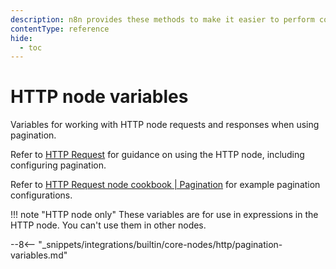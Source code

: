 ```yaml
---
description: n8n provides these methods to make it easier to perform common tasks in expressions.
contentType: reference
hide:
  - toc
---
```


# HTTP node variables

Variables for working with HTTP node requests and responses when using pagination.

Refer to [HTTP Request](/integrations/builtin/core-nodes/n8n-nodes-base.httprequest/) for guidance on using the HTTP node, including configuring pagination.

Refer to [HTTP Request node cookbook | Pagination](/code/cookbook/http-node/pagination/) for example pagination configurations.

!!! note "HTTP node only"
	These variables are for use in expressions in the HTTP node. You can't use them in other nodes.

--8<-- "_snippets/integrations/builtin/core-nodes/http/pagination-variables.md"

